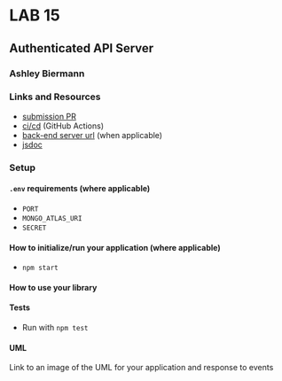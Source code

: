# LAB 15

## Authenticated API Server

### Ashley Biermann

### Links and Resources

- [submission PR](https://github.com/401-advanced-javascript-ashley-biermann/authenticated-api-server/pull/1)
- [ci/cd](https://github.com/401-advanced-javascript-ashley-biermann/notes/tree/master/.github/workflows) (GitHub Actions)
- [back-end server url](https://biermann-auth-api.herokuapp.com/) (when applicable)
- [jsdoc](/docs/index.html)

### Setup

#### `.env` requirements (where applicable)

- `PORT`
- `MONGO_ATLAS_URI`
- `SECRET`

#### How to initialize/run your application (where applicable)

- `npm start`

#### How to use your library

#### Tests

- Run with `npm test `

#### UML

Link to an image of the UML for your application and response to events
